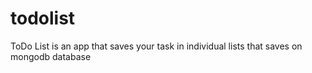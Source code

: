 # todolist
ToDo List is an app that saves your task in individual lists that saves on mongodb database
